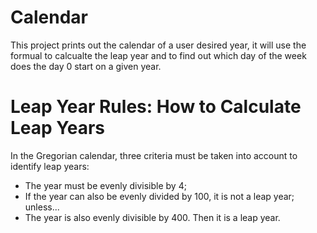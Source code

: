 # Calendar

This project prints out the calendar of a user desired year, it will use the formual to calcualte the leap year and to find out which day of the week does the day 0 start on a given year.

# Leap Year Rules: How to Calculate Leap Years

In the Gregorian calendar, three criteria must be taken into account to identify leap years:

-   The year must be evenly divisible by 4;
-   If the year can also be evenly divided by 100, it is not a leap year;
    unless...
-   The year is also evenly divisible by 400. Then it is a leap year.

